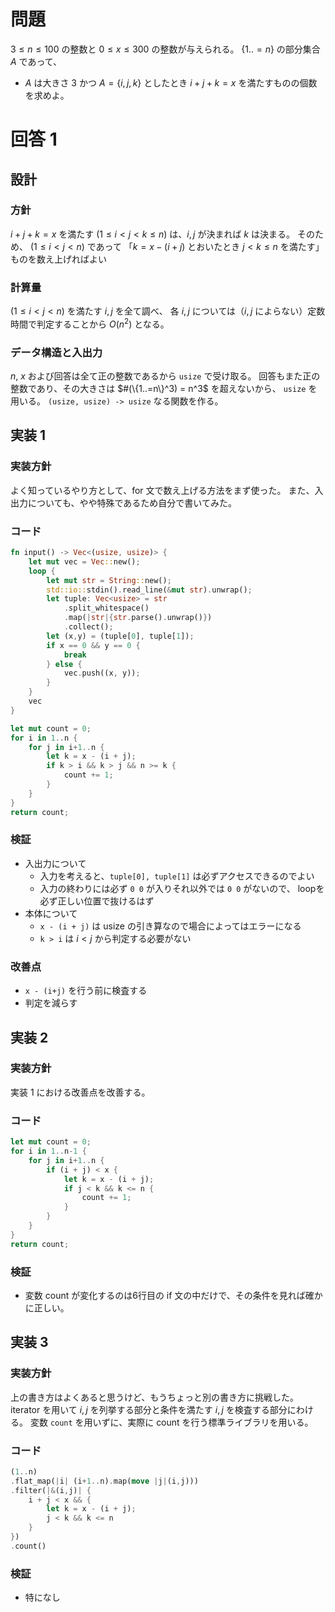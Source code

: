 # 問題
$3 \leq n \leq 100$ の整数と $0 \leq x \leq 300$ の整数が与えられる。
$\{1 ..=n\}$ の部分集合 $A$ であって、
- $A$ は大きさ $3$ かつ $A = \{i,j,k\}$ としたとき $i+j+k=x$
を満たすものの個数を求めよ。

# 回答 1
## 設計
### 方針
$i+j+k=x$ を満たす $(1 \leq i < j < k \leq n)$ は、$i,j$ が決まれば $k$ は決まる。
そのため、 $(1 \leq i < j < n)$ であって 「$k = x - (i+j)$ とおいたとき $j < k \leq n$ を満たす」ものを数え上げればよい

### 計算量
$(1 \leq i < j < n)$ を満たす $i,j$ を全て調べ、
各 $i,j$ については（$i,j$ によらない）定数時間で判定することから $O(n^2)$ となる。

### データ構造と入出力
$n$, $x$ および回答は全て正の整数であるから `usize` で受け取る。
回答もまた正の整数であり、その大きさは $#(\{1..=n\}^3) = n^3$ を超えないから、 `usize` を用いる。
`(usize, usize) -> usize` なる関数を作る。

## 実装 1
### 実装方針
よく知っているやり方として、for 文で数え上げる方法をまず使った。
また、入出力についても、やや特殊であるため自分で書いてみた。

### コード
```Rust
fn input() -> Vec<(usize, usize)> {
    let mut vec = Vec::new();
    loop {
        let mut str = String::new();
        std::io::stdin().read_line(&mut str).unwrap();
        let tuple: Vec<usize> = str
            .split_whitespace()
            .map(|str|{str.parse().unwrap()})
            .collect();
        let (x,y) = (tuple[0], tuple[1]);
        if x == 0 && y == 0 {
            break
        } else {
            vec.push((x, y));
        }
    }
    vec
}
```

```Rust
let mut count = 0;
for i in 1..n {
    for j in i+1..n {
        let k = x - (i + j);
        if k > i && k > j && n >= k {
            count += 1;
        }
    }
}
return count;
```

### 検証
- 入出力について
    - 入力を考えると、`tuple[0], tuple[1]` は必ずアクセスできるのでよい
    - 入力の終わりには必ず `0 0` が入りそれ以外では `0 0` がないので、 loopを必ず正しい位置で抜けるはず
- 本体について
    - `x - (i + j)` は usize の引き算なので場合によってはエラーになる
    - `k > i` は $i < j$ から判定する必要がない

### 改善点
- `x - (i+j)` を行う前に検査する
- 判定を減らす

## 実装 2
### 実装方針
実装 1 における改善点を改善する。

### コード
```Rust
let mut count = 0;
for i in 1..n-1 {
    for j in i+1..n {
        if (i + j) < x {
            let k = x - (i + j);
            if j < k && k <= n {
                count += 1;
            }
        }
    }
}
return count;
```

### 検証
- 変数 count が変化するのは6行目の if 文の中だけで、その条件を見れば確かに正しい。

## 実装 3
### 実装方針
上の書き方はよくあると思うけど、もうちょっと別の書き方に挑戦した。
iterator を用いて $i,j$ を列挙する部分と条件を満たす $i,j$ を検査する部分にわける。
変数 `count` を用いずに、実際に count を行う標準ライブラリを用いる。

### コード
```Rust
(1..n)
.flat_map(|i| (i+1..n).map(move |j|(i,j)))
.filter(|&(i,j)| {
    i + j < x && {
        let k = x - (i + j);
        j < k && k <= n
    }
})
.count()
```

### 検証
- 特になし